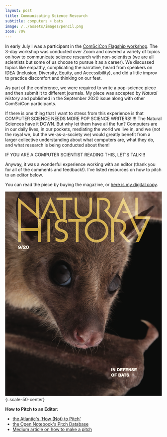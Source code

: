 ```yaml
---
layout: post
title: Communicating Science Research
subtitle: computers + bats
image: /../assets/images/pencil.png
zoom: 70%
---
```


In early July I was a participant in the [ComSciCon Flagship workshop](https://comscicon.com/). The 3-day workshop was conducted over Zoom and covered a variety of topics on how to communicate science research with non-scientists (we are all scientists but some of us choose to pursue it as a career). We discussed topics like empathy, complicating the narrative, heard from speakers on IDEA (Inclusion, Diversity, Equity, and Accessibility), and did a little improv to practice discomfort and thinking on our feet.

As part of the conference, we were required to write a pop-science piece and then submit it to different journals. My piece was accepted by _Natural History_ and published in the September 2020 issue along with other ComSciCon participants.

If there is one thing that I want to stress from this experience is that COMPUTER SCIENCE NEEDS MORE POP SCIENCE WRITERS!!!!! The Natural Sciences have it DOWN. But why let them have all the fun? Computers are in our daily lives, in our pockets, mediating the world we live in, and we (not the royal we, but the we-as-a-society we) would greatly benefit from a larger collective understanding about what computers are, what they do, and what research is being conducted about them!

IF YOU ARE A COMPUTER SCIENTIST READING THIS, LET'S TALK!!!

Anyway, it was a wonderful experience working with an editor (thank you for all of the comments and feedback!). I've listed resources on how to pitch to an editor below.

You can read the piece by buying the magazine, or [here is my digital copy](/assets/images/nh/Sep20-NH-digital-edition.pdf).

![Image of the cover of the September 20 magazine. An adorable bat!](/assets/images/nh/nh-cover.png){:.scale-50-center}

**How to Pitch to an Editor:**

- [the Atlantic's 'How (Not) to Pitch'](https://www.theatlantic.com/business/archive/2013/08/how-not-to-pitch/279193/)
- [the Open Notebook's Pitch Database](https://www.theopennotebook.com/pitch-database/)
- [Medium article on how to make a pitch](https://medium.com/@annfriedman/how-and-where-to-pitch-your-writing-1c316fa37bda)
